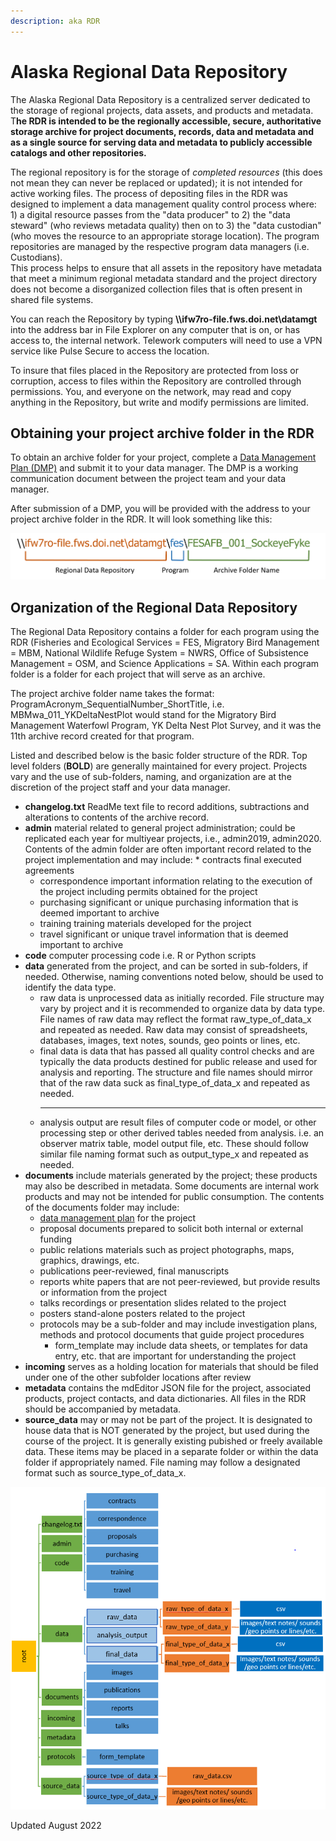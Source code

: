 ```yaml
---
description: aka RDR
---
```


# Alaska Regional Data Repository

The Alaska Regional Data Repository is a centralized server dedicated to the storage of regional projects, data assets, and products and metadata. T**he RDR is intended to be the regionally accessible, secure, authoritative storage archive for project documents, records, data and metadata and as a single source for serving data and metadata to publicly accessible catalogs and other repositories.**

The regional repository is for the storage of _completed resources_ (this does not mean they can never be replaced or updated); it is not intended for active working files. The process of depositing files in the RDR was designed to implement a data management quality control process where: 1) a digital resource passes from the "data producer" to 2) the "data steward" (who reviews metadata quality) then on to 3) the "data custodian" (who moves the resource to an appropriate storage location). The program repositories are managed by the respective program data managers (i.e. Custodians).\
This process helps to ensure that all assets in the repository have metadata that meet a minimum regional metadata standard and the project directory does not become a disorganized collection files that is often present in shared file systems.

You can reach the Repository by typing  **\\\ifw7ro-file.fws.doi.net\datamgt** into the address bar in File Explorer on any computer that is on, or has access to, the internal network.  Telework computers will need to use a VPN service like Pulse Secure to access the location.

To insure that files placed in the Repository are protected from loss or corruption, access to files within the Repository are controlled through permissions. You, and everyone on the network, may read and copy anything in the Repository, but write and modify permissions are limited.&#x20;

## Obtaining your project archive folder in the RDR

To obtain an archive folder for your project, complete a [Data Management Plan (DMP)](broken-reference) and submit it to your data manager.  The DMP is a working communication document between the project team and your data manager.&#x20;

After submission of a DMP, you will be provided with the address to your project archive folder in the RDR.  It will look something like this:&#x20;

![Example RDR digital location](<../.gitbook/assets/image (11).png>)

## Organization of the Regional Data Repository

The Regional Data Repository contains a folder for each program using the RDR (Fisheries and Ecological Services = FES, Migratory Bird Management = MBM, National Wildlife Refuge System = NWRS, Office of Subsistence Management = OSM, and Science Applications = SA.  Within each program folder is a folder for each project that will serve as an archive.

The project archive folder name takes the format: ProgramAcronym\_SequentialNumber\_ShortTitle, i.e. MBMwa\_011\_YKDeltaNestPlot would stand for the Migratory Bird Management Waterfowl Program, YK  Delta Nest Plot Survey, and it was the 11th archive record created for that program. &#x20;

Listed and described below is the basic folder structure of the RDR.  Top level folders (**BOLD**) are generally maintained for every project.  Projects vary and the use of sub-folders, naming, and organization are at the discretion of the project staff and your data manager.  &#x20;

* **changelog.txt**  ReadMe text file to record additions, subtractions and alterations to contents of the archive record.
* **admin** material related to general project administration; could be replicated each year for multiyear projects, i.e., admin2019, admin2020.  Contents of the admin folder are often important record related to the project implementation and may include:
  *
    contracts final executed agreements
  * correspondence important information relating to the execution of the project including permits obtained for the project
  * purchasing significant or unique purchasing information that is deemed important to archive
  * training training materials developed for the project
  * travel significant or unique travel information that is deemed important to archive
* **code** computer processing code i.e. R or Python scripts
* **data** generated from the project, and can be sorted in sub-folders, if needed.  Otherwise, naming conventions noted below, should be used to identify the data type.
  * raw data is unprocessed data as initially recorded. File structure may vary by project and it is recommended to organize data by data type.  File names of raw data may reflect the format raw\_type\_of\_data\_x and repeated as needed.
    &#x20; Raw data may consist of spreadsheets, databases, images, text notes, sounds, geo points or lines, etc.
  * final data is data that has passed all quality control checks and are typically the data products destined for public release and used for analysis and reporting.  The structure and file names should mirror that of the raw data suck as&#x20;
    final\_type\_of\_data\_x and repeated as needed.
    ****
  * analysis output are result files of computer code or model, or other processing step or other derived tables needed from analysis.  i.e. an observer matrix table, model output file,  etc.  These should follow similar file naming format such as output\_type\_x and repeated as needed.
* **documents** include materials generated by the project; these products may also be described in metadata.  Some documents are internal work products and may not be intended for public consumption.  The contents of the documents folder may include:
  * [data management plan](broken-reference) for the project
  * proposal documents prepared to solicit both internal or external funding
  * public relations materials such as project photographs, maps, graphics, drawings, etc.&#x20;
  * publications peer-reviewed, final manuscripts
  * reports white papers that are not peer-reviewed, but provide results or information from the project
  * talks recordings or presentation slides related to the project
  * posters stand-alone posters related to the project
  * protocols may be a sub-folder and may include investigation plans, methods and protocol documents that guide project procedures
    * form\_template may include data sheets, or templates for data entry, etc. that are important for understanding the project
* **incoming** serves as a holding location for materials that should be filed under one of the other subfolder locations after review
* **metadata** contains the mdEditor JSON file for the project, associated products, project contacts, and data dictionaries.  All files in the RDR should be accompanied by metadata.
* **source\_data** may or may not be part of the project.  It is designated to house data that is NOT generated by the project, but used during the course of the project. It is generally existing pubished or freely available data.  These items may be placed in a separate folder or within the data folder if appropriately named.  File naming may follow a designated format such as source\_type\_of\_data\_x.

![Graphical representation of possible RDR project archive folder structure.  Green folders are common across all projects and should be maintained if appropriate, blue sub-folders may or may not apply to a given project or may or may not be used.  Subsequent orange and dark blue boxes represent example naming conventions or file types](<../.gitbook/assets/image (6).png>)

Updated August 2022
